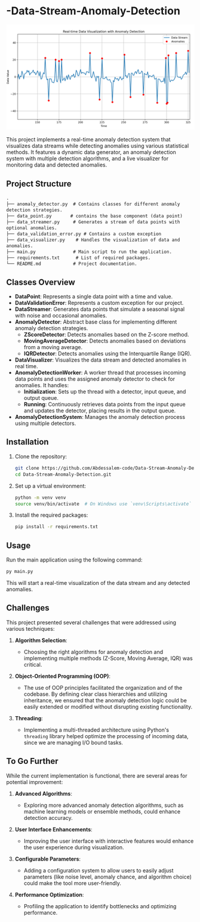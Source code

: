 # -Data-Stream-Anomaly-Detection

![Anomaly Detection Visualization](img/screen.png) <!-- Adjust the path to your image -->


This project implements a real-time anomaly detection system that visualizes data streams while detecting anomalies using various statistical methods. It features a dynamic data generator, an anomaly detection system with multiple detection algorithms, and a live visualizer for monitoring data and detected anomalies.

## Project Structure

```
.
├── anomaly_detector.py  # Contains classes for different anomaly detection strategies.
├── data_point.py       # contains the base component (data point)
├── data_streamer.py     # Generates a stream of data points with optional anomalies.
├── data_validation_error.py # Contains a custom exception
├── data_visualizer.py    # Handles the visualization of data and anomalies.
├── main.py              # Main script to run the application.
├── requirements.txt      # List of required packages.
└── README.md            # Project documentation.
```

## Classes Overview

- **DataPoint**: Represents a single data point with a time and value.
- **DataValidationError**: Represents a custom exception for our project.
- **DataStreamer**: Generates data points that simulate a seasonal signal with noise and occasional anomalies.
- **AnomalyDetector**: Abstract base class for implementing different anomaly detection strategies.
  - **ZScoreDetector**: Detects anomalies based on the Z-score method.
  - **MovingAverageDetector**: Detects anomalies based on deviations from a moving average.
  - **IQRDetector**: Detects anomalies using the Interquartile Range (IQR).
- **DataVisualizer**: Visualizes the data stream and detected anomalies in real time.
- **AnomalyDetectionWorker**: A worker thread that processes incoming data points and uses the assigned anomaly detector to check for anomalies. It handles:
  - **Initialization**: Sets up the thread with a detector, input queue, and output queue.
  - **Running**: Continuously retrieves data points from the input queue and updates the detector, placing results in the output queue.
- **AnomalyDetectionSystem**: Manages the anomaly detection process using multiple detectors.

## Installation

1. Clone the repository:
   ```bash
   git clone https://github.com/Abdessalem-code/Data-Stream-Anomaly-Detection.git
   cd Data-Stream-Anomaly-Detection.git
   ```

2. Set up a virtual environment:
   ```bash
   python -m venv venv
   source venv/bin/activate  # On Windows use `venv\Scripts\activate`
   ```

3. Install the required packages:
   ```bash
   pip install -r requirements.txt
   ```

## Usage

Run the main application using the following command:

```bash
py main.py
```

This will start a real-time visualization of the data stream and any detected anomalies.


## Challenges

This project presented several challenges that were addressed using various techniques:

1. **Algorithm Selection**:
   - Choosing the right algorithms for anomaly detection and implementing multiple methods (Z-Score, Moving Average, IQR) was critical.
  
2. **Object-Oriented Programming (OOP)**:
   - The use of OOP principles facilitated the organization and of the codebase. By defining clear class hierarchies and utilizing inheritance, we ensured that the anomaly detection logic could be easily extended or modified without disrupting existing functionality.

3. **Threading**:
   - Implementing a multi-threaded architecture using Python's `threading` library helped optimize the processing of incoming data, since we are managing I/O bound tasks.

## To Go Further

While the current implementation is functional, there are several areas for potential improvement:

1. **Advanced Algorithms**:
   - Exploring more advanced anomaly detection algorithms, such as machine learning models or ensemble methods, could enhance detection accuracy.

2. **User Interface Enhancements**:
   - Improving the user interface with interactive features would enhance the user experience during visualization.

3. **Configurable Parameters**:
   - Adding a configuration system to allow users to easily adjust parameters (like noise level, anomaly chance, and algorithm choice) could make the tool more user-friendly.

4. **Performance Optimization**:
   - Profiling the application to identify bottlenecks and optimizing performance.